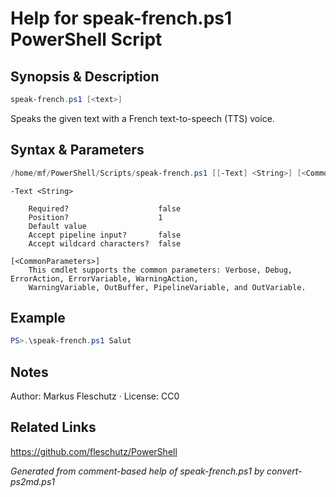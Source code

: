 # Help for speak-french.ps1 PowerShell Script

## Synopsis & Description
```powershell
speak-french.ps1 [<text>]
```

Speaks the given text with a French text-to-speech (TTS) voice.

## Syntax & Parameters
```powershell
/home/mf/PowerShell/Scripts/speak-french.ps1 [[-Text] <String>] [<CommonParameters>]
```

```
-Text <String>
    
    Required?                    false
    Position?                    1
    Default value                
    Accept pipeline input?       false
    Accept wildcard characters?  false
```

```
[<CommonParameters>]
    This cmdlet supports the common parameters: Verbose, Debug, ErrorAction, ErrorVariable, WarningAction, 
    WarningVariable, OutBuffer, PipelineVariable, and OutVariable.
```

## Example
```powershell
PS>.\speak-french.ps1 Salut
```


## Notes
Author: Markus Fleschutz · License: CC0

## Related Links
https://github.com/fleschutz/PowerShell

*Generated from comment-based help of speak-french.ps1 by convert-ps2md.ps1*
